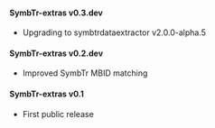 #### SymbTr-extras v0.3.dev
 - Upgrading to symbtrdataextractor v2.0.0-alpha.5

#### SymbTr-extras v0.2.dev
 - Improved SymbTr MBID matching

#### SymbTr-extras v0.1
 - First public release
